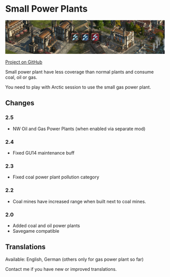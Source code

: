 # Small Power Plants

![](./banner.png)

[Project on GitHub](https://github.com/jakobharder/anno-1800-jakobs-mods)

Small power plant have less coverage than normal plants and consume coal, oil or gas.

You need to play with Arctic session to use the small gas power plant.

## Changes

### 2.5

- NW Oil and Gas Power Plants (when enabled via separate mod)

### 2.4

- Fixed GU14 maintenance buff

### 2.3

- Fixed coal power plant pollution category

### 2.2

- Coal mines have increased range when built next to coal mines.

### 2.0

- Added coal and oil power plants
- Savegame compatible

## Translations

Available: English, German (others only for gas power plant so far)

Contact me if you have new or improved translations.
